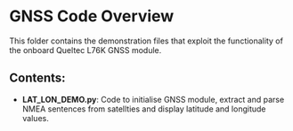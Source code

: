 # GNSS Code Overview

This folder contains the demonstration files that exploit the functionality of the onboard Queltec L76K GNSS module.

## Contents:

- **LAT_LON_DEMO.py**: Code to initialise GNSS module, extract and parse NMEA sentences from satellties and display latitude and longitude values.
